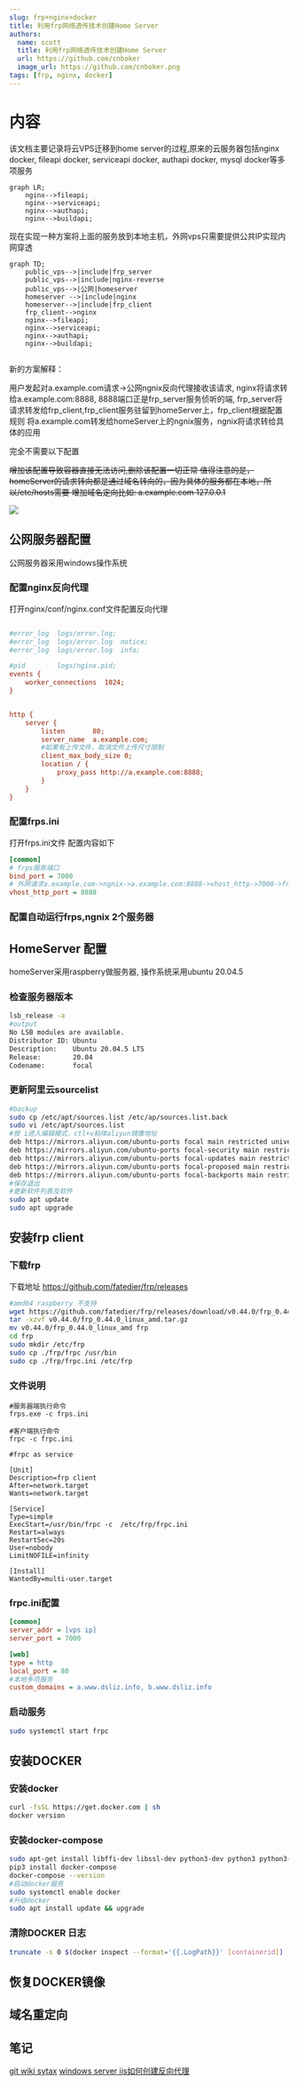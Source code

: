 ```yaml
---
slug: frp+nginx+docker 
title: 利用frp网络透传技术创建Home Server
authors:
  name: scott
  title: 利用frp网络透传技术创建Home Server
  url: https://github.com/cnboker
  image_url: https://github.com/cnboker.png
tags: [frp, nginx, docker]
---
```



# 内容

该文档主要记录将云VPS迁移到home server的过程,原来的云服务器包括nginx docker, fileapi docker, serviceapi docker, authapi docker, mysql docker等多项服务

```mermaid
graph LR;
    nginx-->fileapi;
    nginx-->serviceapi;
    nginx-->authapi;
    nginx-->buildapi;
```

现在实现一种方案将上面的服务放到本地主机，外网vps只需要提供公共IP实现内网穿透

```mermaid
graph TD;
    public_vps-->|include|frp_server
    public_vps-->|include|nginx-reverse
    public_vps-->|公网|homeserver
    homeserver -->|include|nginx
    homeserver-->|include|frp_client
    frp_client-->nginx
    nginx-->fileapi;
    nginx-->serviceapi;
    nginx-->authapi;
    nginx-->buildapi;
    
```

新的方案解释：

用户发起对a.example.com请求->公网ngnix反向代理接收该请求,
nginx将请求转给a.example.com:8888, 8888端口正是frp_server服务侦听的端,
frp_server将请求转发给frp_client,frp_client服务驻留到homeServer上，frp_client根据配置规则
将a.example.com转发给homeServer上的ngnix服务，ngnix将请求转给具体的应用

完全不需要以下配置 

~~增加该配置导致容器直接无法访问,删除该配置一切正常
值得注意的是，homeServer的请求转向都是通过域名转向的，因为具体的服务都在本地，所以/etc/hosts需要
增加域名定向比如: a.example.com 127.0.0.1~~

![](images/20220913221809.png)  

## 公网服务器配置
公网服务器采用windows操作系统

### 配置nginx反向代理
打开nginx/conf/nginx.conf文件配置反向代理

```ini

#error_log  logs/error.log;
#error_log  logs/error.log  notice;
#error_log  logs/error.log  info;

#pid        logs/nginx.pid;
events {
    worker_connections  1024;
}


http {
    server {
        listen       80;
        server_name  a.example.com;
        #如果有上传文件，取消文件上传尺寸限制
        client_max_body_size 0;
        location / {
            proxy_pass http://a.example.com:8888;
        }
    }
}

```

### 配置frps.ini

打开frps.ini文件 配置内容如下

``` ini
[common]
# frps服务端口
bind_port = 7000
# 外网请求a.example.com->ngnix->a.example.com:8888->vhost_http->7000->frp-client
vhost_http_port = 8888
```

### 配置自动运行frps,ngnix 2个服务器



## HomeServer 配置

homeServer采用raspberry做服务器, 操作系统采用ubuntu 20.04.5

### 检查服务器版本

```bash
lsb_release -a
#output
No LSB modules are available.
Distributor ID: Ubuntu
Description:    Ubuntu 20.04.5 LTS
Release:        20.04
Codename:       focal
```

### 更新阿里云sourcelist

```bash
#backup
sudo cp /etc/apt/sources.list /etc/ap/sources.list.back
sudo vi /etc/apt/sources.list
#按 i进入编辑模式，ctl+v粘体aliyun镜像地址
deb https://mirrors.aliyun.com/ubuntu-ports focal main restricted universe multiverse
deb https://mirrors.aliyun.com/ubuntu-ports focal-security main restricted universe multiverse
deb https://mirrors.aliyun.com/ubuntu-ports focal-updates main restricted universe multiverse
deb https://mirrors.aliyun.com/ubuntu-ports focal-proposed main restricted universe multiverse
deb https://mirrors.aliyun.com/ubuntu-ports focal-backports main restricted universe multiverse
#保存退出
#更新软件列表及软件
sudo apt update
sudo apt upgrade
```
## 安装frp client

### 下载frp

下载地址 https://github.com/fatedier/frp/releases


```bash
#amd64 raspberry 不支持
wget https://github.com/fatedier/frp/releases/download/v0.44.0/frp_0.44.0_linux_amd.tar.gz
tar -xzvf v0.44.0/frp_0.44.0_linux_amd.tar.gz 
mv v0.44.0/frp_0.44.0_linux_amd frp
cd frp
sudo mkdir /etc/frp
sudo cp ./frp/frpc /usr/bin
sudo cp ./frp/frpc.ini /etc/frp

```

### 文件说明

```
#服务器端执行命令
frps.exe -c frps.ini

#客户端执行命令
frpc -c frpc.ini

#frpc as service

[Unit]
Description=frp client
After=network.target
Wants=network.target

[Service]
Type=simple
ExecStart=/usr/bin/frpc -c  /etc/frp/frpc.ini
Restart=always
RestartSec=20s
User=nobody
LimitNOFILE=infinity

[Install]
WantedBy=multi-user.target
```

### frpc.ini配置

```ini
[common]
server_addr = [vps ip]
server_port = 7000

[web]
type = http
local_port = 80
#本地多项服务
custom_domains = a.www.dsliz.info, b.www.dsliz.info
```

### 启动服务
```bash
sudo systemctl start frpc
```

## 安装DOCKER

### 安装docker
```bash
curl -fsSL https://get.docker.com | sh
docker version
```

### 安装docker-compose
```bash
sudo apt-get install libffi-dev libssl-dev python3-dev python3 python3-pip -y
pip3 install docker-compose
docker-compose --version
#启动docker服务
sudo systemctl enable docker
#升级docker
sudo apt install update && upgrade
```

### 清除DOCKER 日志

```bash
truncate -s 0 $(docker inspect --format='{{.LogPath}}' [containerid])
```


## 恢复DOCKER镜像


## 域名重定向

## 笔记


<a href="https://github.com/adam-p/markdown-here/wiki/Markdown-Cheatsheet">git wiki sytax</a>
<a href="https://blogs.msdn.microsoft.com/friis/2016/08/25/setup-iis-with-url-rewrite-as-a-reverse-proxy-for-real-world-apps/">windows server iis如何创建反向代理</a>
